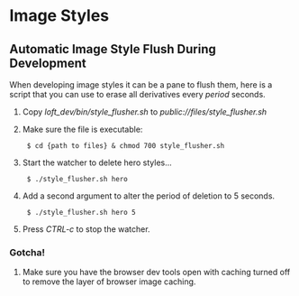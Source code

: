 # Image Styles

## Automatic Image Style Flush During Development

When developing image styles it can be a pane to flush them, here is a script that you can use to erase all derivatives every _period_ seconds.  

1. Copy  _loft_dev/bin/style_flusher.sh_ to _public://files/style_flusher.sh_ 
2. Make sure the file is executable: 
   
        $ cd {path to files} & chmod 700 style_flusher.sh

4. Start the watcher to delete hero styles...
        
        $ ./style_flusher.sh hero

4. Add a second argument to alter the period of deletion to 5 seconds.
        
        $ ./style_flusher.sh hero 5

5. Press _CTRL-c_ to stop the watcher.

### Gotcha!

1. Make sure you have the browser dev tools open with caching turned off to remove the layer of browser image caching.
